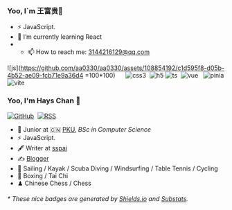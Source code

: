 ### Yoo, I`m 王富贵👋 

- ⚡ JavaScript.
- 🌱 I’m currently learning React 
- - 📫 How to reach me: 3144216129@qq.com 

![js](https://github.com/aa0330/aa0330/assets/108854192/c1d595f8-d05b-4b52-ae09-fcb71e9a36d4 =100*100)     
![css3](https://github.com/aa0330/aa0330/assets/108854192/0ac91304-1eac-43ea-895b-cd0f381de5ef) 
![h5](https://github.com/aa0330/aa0330/assets/108854192/802bd5d8-a266-45cb-89aa-9fd31d8dac8f)
![ts](https://github.com/aa0330/aa0330/assets/108854192/479c1729-9910-4a8a-9d17-3d23aaabb47f) 
![vue](https://github.com/aa0330/aa0330/assets/108854192/ff4db5f1-0fd0-4877-9b1c-94e8ce9f76ca)  
![pinia](https://github.com/aa0330/aa0330/assets/108854192/f71214a4-298a-485f-87f4-3e26f55296e0)
![vite](https://github.com/aa0330/aa0330/assets/108854192/efc95fed-72c8-41f7-9a01-3f42df253276) 

<!--
**aa0330/aa0330** is a ✨ _special_ ✨ repository because its `README.md` (this file) appears on your GitHub profile.

Here are some ideas to get you started: 

- 🔭 I’m currently working on ... 
- 🌱 I’m currently learning ...
- 👯 I’m looking to collaborate on ... 
- 🤔 I’m looking for help with ... 
- 💬 Ask me about ... 
- 📫 How to reach me: ...  
- 😄 Pronouns: ... 
- ⚡ Fun fact: ...
-->
### Yoo, I'm Hays Chan 👋

[![GitHub](https://img.shields.io/badge/dynamic/json?logo=github&label=GitHub&labelColor=495867&color=495867&query=%24.data.totalSubs&url=https%3A%2F%2Fapi.spencerwoo.com%2Fsubstats%2F%3Fsource%3Dgithub%26queryKey%3Dhayschan&style=flat-square)](https://github.com/hayschan) 
[![RSS](https://img.shields.io/badge/dynamic/json?logo=rss&logoColor=white&label=RSS&labelColor=95B8D1&color=95B8D1&query=%24.data.totalSubs&url=https%3A%2F%2Fapi.spencerwoo.com%2Fsubstats%2F%3Fsource%3Dfeedly%257Cinoreader%257CfeedsPub%26queryKey%3Dhttps://haysc.tech/feed.xml&style=flat-square)](https://haysc.tech/)

- 🍻 Junior at 🇨🇳 [PKU](https://www.pku.edu.cn), _BSc in Computer Science_ 
- ⚡ JavaScript. 
- 🖋 Writer at [sspai](https://sspai.com/u/aw0luepf/posts)
- ✍️ [Blogger](https://haysc.tech)
- 🏃 Sailing / Kayak / Scuba Diving / Windsurfing / Table Tennis / Cycling
- 🥋 Boxing / Tai Chi
- ♟ Chinese Chess / Chess 

<h6>* These nice badges are generated by <a href="https://shields.io/">Shields.io</a> and <a href="https://github.com/spencerwooo/Substats">Substats</a>.</h6>
